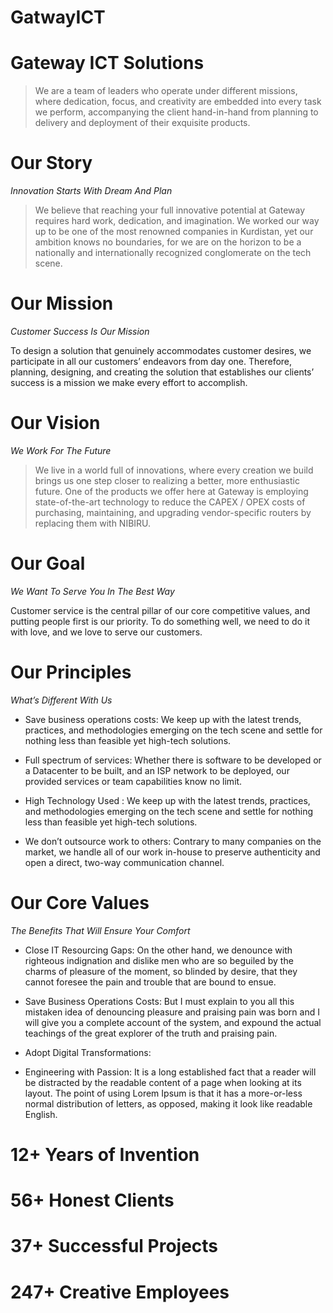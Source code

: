 # GatwayICT

# Gateway ICT Solutions

> We are a team of leaders who operate under different missions, where dedication, focus, and creativity are
embedded into every task we perform, accompanying the client hand-in-hand from planning to delivery
and deployment of their exquisite products.

# Our Story 
*Innovation Starts With Dream And Plan*

> We believe that reaching your full innovative potential at Gateway requires hard work, dedication, and imagination. We worked our way up to be one of the most renowned companies in Kurdistan, yet our ambition knows no boundaries, for we are on the horizon to be a nationally and internationally recognized conglomerate on the tech scene.

# Our Mission 
*Customer Success Is Our Mission*

To design a solution that genuinely accommodates customer desires, we participate in all our customers’ endeavors from day one. Therefore, planning, designing, and creating the solution that establishes our clients’ success is a mission we make every effort to accomplish.

# Our Vision 
*We Work For The Future*

> We live in a world full of innovations, where every creation we build brings us one step closer to realizing a better, more enthusiastic future. One of the products we offer here at Gateway is employing state-of-the-art technology to reduce the CAPEX / OPEX costs of purchasing, maintaining, and upgrading vendor-specific routers by replacing them with NIBIRU.

# Our Goal 
*We Want To Serve You In The Best Way*

Customer service is the central pillar of our core competitive values, and putting people first is our priority. To do something well, we need to do it with love, and we love to serve our customers.

# Our Principles
*What’s Different With Us*

- Save business operations costs:
We keep up with the latest trends, practices, and methodologies emerging on the tech scene and settle for nothing less than feasible yet high-tech solutions.

- Full spectrum of services:
Whether there is software to be developed or a Datacenter to be built, and an ISP network to be deployed, our provided services or team capabilities know no limit.
- High Technology Used : We keep up with the latest trends, practices, and methodologies emerging on the tech scene and settle for nothing less than feasible yet high-tech solutions.
- We don’t outsource work to others: Contrary to many companies on the market, we handle all of our work in-house to preserve authenticity and open a direct, two-way communication channel.


# Our Core Values
*The Benefits That Will Ensure Your Comfort*

- Close IT Resourcing Gaps: On the other hand, we denounce with righteous indignation and dislike men who are so beguiled by the charms of pleasure of the moment, so blinded by desire, that they cannot foresee the pain and trouble that are bound to ensue.
- Save Business
Operations Costs: But I must explain to you all this mistaken idea of denouncing pleasure and praising pain was born and I will give you a complete account of the system, and expound the actual teachings of the great explorer of the truth and praising pain.

- Adopt Digital Transformations: 

- Engineering with Passion: It is a long established fact that a reader will be distracted by the readable content of a page when looking at its layout. The point of using Lorem Ipsum is that it has a more-or-less normal distribution of letters, as opposed, making it look like readable English.


# 12+ Years of Invention
# 56+ Honest Clients
# 37+ Successful Projects
# 247+ Creative Employees

